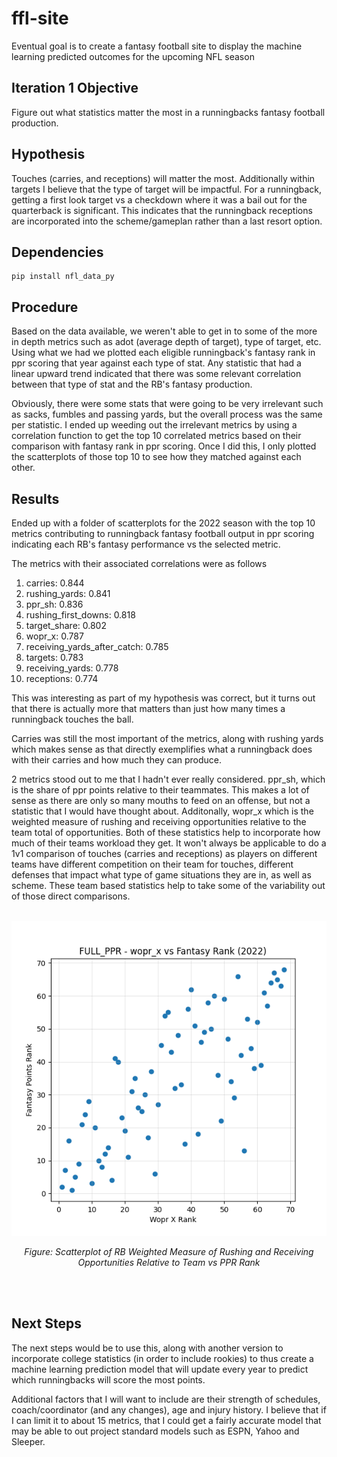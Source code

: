 # ffl-site
Eventual goal is to create a fantasy football site to display the machine learning predicted outcomes for the upcoming NFL season

## Iteration 1 Objective

Figure out what statistics matter the most in a runningbacks fantasy football production.

## Hypothesis
Touches (carries, and receptions) will matter the most. Additionally within targets I believe that the type of target will be impactful. For a runningback, getting a first look target vs a checkdown where it was a bail out for the quarterback is significant. This indicates that the runningback receptions are incorporated into the scheme/gameplan rather than a last resort option.

## Dependencies

```
pip install nfl_data_py 
```

## Procedure
Based on the data available, we weren't able to get in to some of the more in depth metrics such as adot (average depth of target), type of target, etc. Using what we had we plotted each eligible runningback's fantasy rank in ppr scoring that year against each type of stat. Any statistic that had a linear upward trend indicated that there was some relevant correlation between that type of stat and the RB's fantasy production.

Obviously, there were some stats that were going to be very irrelevant such as sacks, fumbles and passing yards, but the overall process was the same per statistic. I ended up weeding out the irrelevant metrics by using a correlation function to get the top 10 correlated metrics based on their comparison with fantasy rank in ppr scoring. Once I did this, I only plotted the scatterplots of those top 10 to see how they matched against each other.

## Results
Ended up with a folder of scatterplots for the 2022 season with the top 10 metrics contributing to runningback fantasy football output in ppr scoring indicating each RB's fantasy performance vs the selected metric.

The metrics with their associated correlations were as follows
1. carries: 0.844
2. rushing_yards: 0.841
3. ppr_sh: 0.836
4. rushing_first_downs: 0.818
5. target_share: 0.802
6. wopr_x: 0.787
7. receiving_yards_after_catch: 0.785
8. targets: 0.783
9. receiving_yards: 0.778
10. receptions: 0.774

This was interesting as part of my hypothesis was correct, but it turns out that there is actually more that matters than just how many times a runningback touches the ball.

Carries was still the most important of the metrics, along with rushing yards which makes sense as that directly exemplifies what a runningback does with their carries and how much they can produce.

2 metrics stood out to me that I hadn't ever really considered. ppr_sh, which is the share of ppr points relative to their teammates. This makes a lot of sense as there are only so many mouths to feed on an offense, but not a statistic that I would have thought about. Additonally, wopr_x which is the weighted measure of rushing and receiving opportunities relative to the team total of opportunities. Both of these statistics help to incorporate how much of their teams workload they get. It won't always be applicable to do a 1v1 comparison of touches (carries and receptions) as players on different teams have different competition on their team for touches, different defenses that impact what type of game situations they are in, as well as scheme. These team based statistics help to take some of the variability out of those direct comparisons.
<br><br>

<div align="center">

![RB Weighted Measure of Rushing and Receiving Opportunities Relative to Team vs PPR Rank](plots_full_ppr/wopr_x_2022.png)

*Figure: Scatterplot of RB Weighted Measure of Rushing and Receiving Opportunities Relative to Team vs PPR Rank*

</div>

<br><br>

## Next Steps

The next steps would be to use this, along with another version to incorporate college statistics (in order to include rookies) to thus create a machine learning prediction model that will update every year to predict which runningbacks will score the most points. 

Additional factors that I will want to include are their strength of schedules, coach/coordinator (and any changes), age and injury history. I believe that if I can limit it to about 15 metrics, that I could get a fairly accurate model that may be able to out project standard models such as ESPN, Yahoo and Sleeper.


